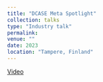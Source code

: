 ```yaml
---
title: "DCASE Meta Spotlight"
collection: talks
type: "Industry talk"
permalink: 
venue: ""
date: 2023
location: "Tampere, Finland"
---
```

[Video](https://youtu.be/N7ajQQksyMM?t=2319)
